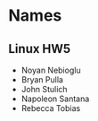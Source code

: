 # Names
## Linux HW5
* Noyan Nebioglu
* Bryan Pulla
* John Stulich
* Napoleon Santana
* Rebecca Tobias
